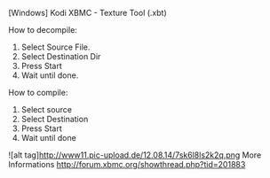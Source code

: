  [Windows] Kodi XBMC - Texture Tool (.xbt)

How to decompile:

1. Select Source File.
2. Select Destination Dir
3. Press Start
4. Wait until done.

How to compile:

1. Select source
2. Select Destination
3. Press Start
4. Wait until done

![alt tag]http://www11.pic-upload.de/12.08.14/7sk6l8ls2k2q.png
More Informations
http://forum.xbmc.org/showthread.php?tid=201883
